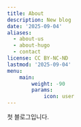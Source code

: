 ```yaml
---
title: About
description: New blog
date: '2025-09-04'
aliases:
  - about-us
  - about-hugo
  - contact
license: CC BY-NC-ND
lastmod: '2025-09-04'
menu:
    main: 
        weight: -90
        params:
            icon: user
---
```


첫 블로그입니다.